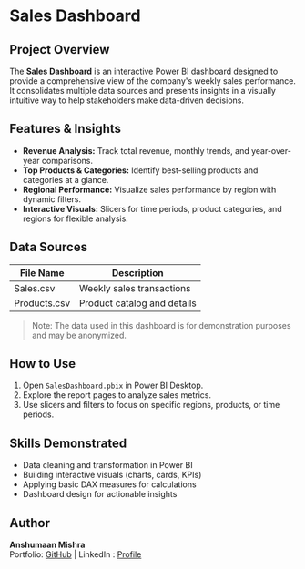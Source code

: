 # Sales Dashboard


## Project Overview
The **Sales Dashboard** is an interactive Power BI dashboard designed to provide a comprehensive view of the company's weekly sales performance. It consolidates multiple data sources and presents insights in a visually intuitive way to help stakeholders make data-driven decisions.

## Features & Insights
- **Revenue Analysis:** Track total revenue, monthly trends, and year-over-year comparisons.  
- **Top Products & Categories:** Identify best-selling products and categories at a glance.  
- **Regional Performance:** Visualize sales performance by region with dynamic filters.  
- **Interactive Visuals:** Slicers for time periods, product categories, and regions for flexible analysis.

## Data Sources
| File Name        | Description                           |
|-----------------|---------------------------------------|
| Sales.csv        | Weekly sales transactions              |
| Products.csv     | Product catalog and details            |

> Note: The data used in this dashboard is for demonstration purposes and may be anonymized.

## How to Use
1. Open `SalesDashboard.pbix` in Power BI Desktop.  
2. Explore the report pages to analyze sales metrics.  
3. Use slicers and filters to focus on specific regions, products, or time periods.  

## Skills Demonstrated
- Data cleaning and transformation in Power BI  
- Building interactive visuals (charts, cards, KPIs)  
- Applying basic DAX measures for calculations  
- Dashboard design for actionable insights  

## Author
**Anshumaan Mishra**  
Portfolio: [GitHub](https://github.com/yourusername) |
LinkedIn : [Profile](https://www.linkedin.com/in/anshumaan-mishra-211118365/)

